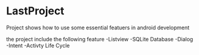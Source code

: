 # LastProject
Project shows how to use some essential featuers in android development

the project include the following feature
-Listview
-SQLite Database
-Dialog
-Intent
-Activty Life Cycle
